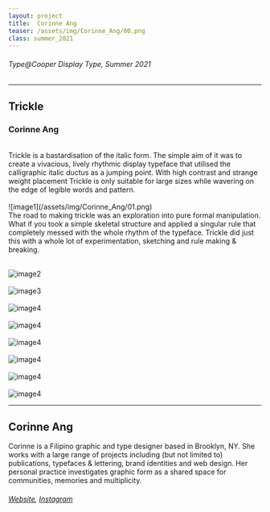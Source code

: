 ```yaml
---
layout: project
title:  Corinne Ang
teaser: /assets/img/Corinne_Ang/00.png
class: summer_2021
---
```

###### Type@Cooper Display Type, Summer 2021 ######
---
## Trickle ##
### Corinne Ang ###
<br>
Trickle is a bastardisation of the italic form. The simple aim of it was to create a vivacious, lively rhythmic display typeface that utilised the calligraphic italic ductus as a jumping point. With high contrast and strange weight placement Trickle is only suitable for large sizes while wavering on the edge of legible words and pattern.
<br><br>
![image1](/assets/img/Corinne_Ang/01.png)
<br>
The road to making trickle was an exploration into pure formal manipulation. What if you took a simple skeletal structure and applied a singular rule that completely messed with the whole rhythm of the typeface. Trickle did just this with a whole lot of experimentation, sketching and rule making & breaking.
<br><br>

![image2](/assets/img/Corinne_Ang/02.png)
<br><br>
![image3](/assets/img/Corinne_Ang/03.png)
<br><br>
![image4](/assets/img/Corinne_Ang/04.png)
<br><br>
![image4](/assets/img/Corinne_Ang/05.png)
<br><br>
![image4](/assets/img/Corinne_Ang/06.png)
<br><br>
![image4](/assets/img/Corinne_Ang/07.png)
<br><br>
![image4](/assets/img/Corinne_Ang/08.png)
<br><br>
![image4](/assets/img/Corinne_Ang/09.png)

---
## Corinne Ang ##
Corinne is a Filipino graphic and type designer based in Brooklyn, NY. She works with a large range of projects including (but not limited to) publications, typefaces & lettering, brand identities and web design. Her personal practice investigates graphic form as a shared space for communities, memories and multiplicity.
<br>
###### [Website](https://corinneang.com/), [Instagram](https://www.instagram.com/corinne_ang_/) ######
